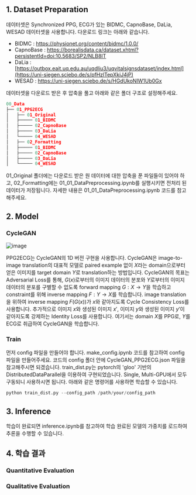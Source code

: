 ## 1. Dataset Preparation
데이터셋은 Synchronized PPG, ECG가 있는 BIDMC, CapnoBase, DaLia, WESAD 데이터셋을 사용합니다. 다운로드 링크는 아래와 같습니다.

- BIDMC : https://physionet.org/content/bidmc/1.0.0/
- CapnoBase : https://borealisdata.ca/dataset.xhtml?persistentId=doi:10.5683/SP2/NLB8IT
- DaLia : [https://outbox.eait.uq.edu.au/uqdliu3/uqvitalsignsdataset/index.html](https://uni-siegen.sciebo.de/s/pfHzlTepXkiJ4jP)
- WESAD : https://uni-siegen.sciebo.de/s/HGdUkoNlW1Ub0Gx

데이터셋을 다운로드 받은 후 압축을 풀고 아래와 같은 폴더 구조로 설정해주세요.
```python
00_Data
├── 01_PPG2ECG
│   ├── 01_Original
│   ├───── 01_BIDMC
│   ├───── 02_CapnoBase
│   ├───── 03_DaLia
│   └───── 04_WESAD
│   ├── 02_Formatting
│   ├───── 01_BIDMC
│   ├───── 02_CapnoBase
│   ├───── 03_DaLia
│   └───── 04_WESAD

```
01_Original 폴더에는 다운로드 받은 원 데이터에 대한 압축을 푼 파일들이 있어야 하고, 02_Formatting에는 01_01_DataPreprocessing.ipynb를 실행시키면 전처리 된 데이터가 저장됩니다.
자세한 내용은 01_01_DataPreprocessing.ipynb 코드를 참고해주세요.
## 2. Model
### CycleGAN
![image](https://github.com/cjw94103/PPG2ECG_based_Application_Research/assets/45551860/289631bf-813d-4a5d-b53f-dab76d8975de)

PPG2ECG는 CycleGAN의 1D 버전 구현을 사용합니다. CycleGAN은 image-to-image translation의 대표적 모델로 paired example 없이 $X$라는 domain으로부터 얻은 이미지를 target domain $Y$로 translation하는 방법입니다.
CycleGAN의 목표는 Adversarial Loss를 통해, $G(x)$로부터의 이미지 데이터의 분포와 $Y$로부터의 이미지 데이터의 분포를 구별할 수 없도록 forward mapping $G:X \to Y$을 학습하고 constraint를 위해 inverse mapping $F:Y \to X$를 학습합니다.
image translation을 위하여 inverse mapping $F(G(x))$가 $x$와 같아지도록 Cycle Consistency Loss를 사용합니다.
추가적으로 이미지 $x$와 생성된 이미지 $x'$, 이미지 $y$와 생성된 이미지 $y'$이 같아지도록 강제하는 Identity Loss를 사용합니다. 여기서는 domain $X$를 PPG로, $Y$를 ECG로 취급하여 CycleGAN을 학습합니다.

### Train
먼저 config 파일을 만들어야 합니다. make_config.ipynb 코드를 참고하여 config 파일을 만들어주세요. 코드의 config 폴더 안에 CycleGAN_PPG2ECG.json 파일을 참고해주시면 되겠습니다. train_dist.py는 pytorch의 'gloo' 기반의 DistributedDataParallel을 이용하여 구현되었습니다. Single, Multi-GPU에서 모두 구동되니 사용하시면 됩니다. 아래와 같은 명령어를 사용하면 학습할 수 있습니다.
```python
python train_dist.py --config_path /path/your/config_path
```
## 3. Inference
학습이 완료되면 inference.ipynb를 참고하여 학습 완료된 모델의 가중치를 로드하여 추론을 수행할 수 있습니다.
## 4. 학습 결과
### Quantitative Evaluation

### Qualitative Evaluation
